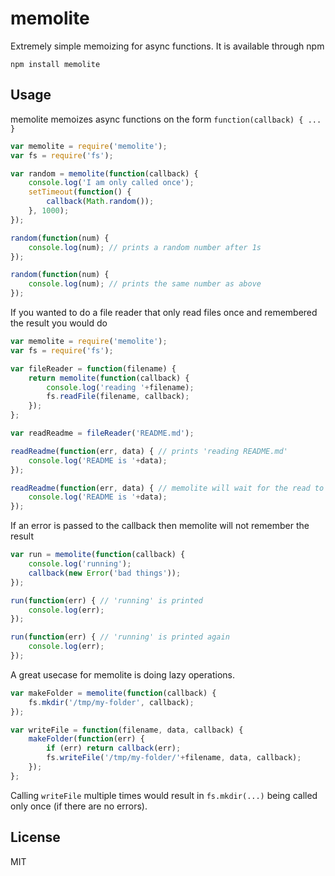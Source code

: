 # memolite

Extremely simple memoizing for async functions.
It is available through npm

	npm install memolite

## Usage

memolite memoizes async functions on the form `function(callback) { ... }`

``` js
var memolite = require('memolite');
var fs = require('fs');

var random = memolite(function(callback) {
	console.log('I am only called once');
	setTimeout(function() {
		callback(Math.random());
	}, 1000);
});

random(function(num) {
	console.log(num); // prints a random number after 1s
});

random(function(num) {
	console.log(num); // prints the same number as above
});
```

If you wanted to do a file reader that only read files once and remembered the result you would do

``` js
var memolite = require('memolite');
var fs = require('fs');

var fileReader = function(filename) {
	return memolite(function(callback) {
		console.log('reading '+filename);
		fs.readFile(filename, callback);
	});
};

var readReadme = fileReader('README.md');

readReadme(function(err, data) { // prints 'reading README.md'
	console.log('README is '+data);
});

readReadme(function(err, data) { // memolite will wait for the read to finish and return the data
	console.log('README is '+data);
});
```

If an error is passed to the callback then memolite will not remember the result

``` js
var run = memolite(function(callback) {
	console.log('running');
	callback(new Error('bad things'));
});

run(function(err) { // 'running' is printed
	console.log(err);
});

run(function(err) { // 'running' is printed again
	console.log(err);
});
```

A great usecase for memolite is doing lazy operations.

``` js
var makeFolder = memolite(function(callback) {
	fs.mkdir('/tmp/my-folder', callback);
});

var writeFile = function(filename, data, callback) {
	makeFolder(function(err) {
		if (err) return callback(err);
		fs.writeFile('/tmp/my-folder/'+filename, data, callback);
	});
};
```

Calling `writeFile` multiple times would result in `fs.mkdir(...)` being called only once (if there are no errors).

## License

MIT